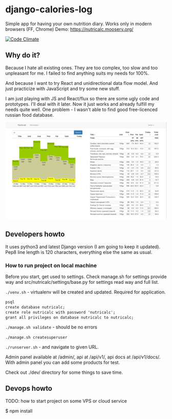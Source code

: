 # django-calories-log
Simple app for having your own nutrition diary. Works only in modern browsers (FF, Chrome)
Demo: https://nutricalc.mooserv.org/

[![Code Climate](https://codeclimate.com/github/koriaf/django-calories-log/badges/gpa.svg)](https://codeclimate.com/github/koriaf/django-calories-log)

## Why do it?

Because I hate all existing ones. They are too complex, too slow and too unpleasant for me. I failed to find anything suits my needs for 100%.

And because I want to try React and unidirectional data flow model. And just practicize with JavaScript and try some new stuff.

I am just playing with JS and React/flux so there are some ugly code and prototypes. I'll deal with it later. Now it just works and already fulfill my needs quite well. One problem - I wasn't able to find good free-licenced russian food database.

![Screenshot](docs/backlog.screenshot.png)

## Developers howto

It uses python3 and latest Django version (I am going to keep it updated). Pep8 line length is 120 characters, everything else the same as usual.

### How to run project on local machine

Before you start, get used to settings. Check manage.sh for settings provide way and src/nutricalc/settings/base.py for settings read way and full list.

`./venv.sh` - virtualenv will be created and updated. Required for application.
```
psql
create database nutricalc;
create role nutricalc with password 'nutricalc';
grant all privileges on database nutricalc to nutricalc;
```

`./manage.sh validate` - should be no errors

`./manage.sh createsuperuser`

`./runserver.sh` - and navigate to given URL.

Admin panel available at /admin/, api at /api/v1/, api docs at /api/v1/docs/. With admin panel you can add some products for test. 

Check out ./dev/ directory for some things to save time.


## Devops howto

TODO: how to start project on some VPS or cloud service

$ npm install

